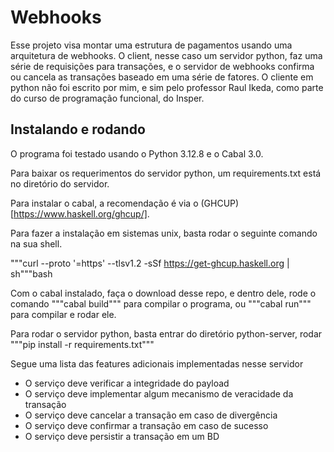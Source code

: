 # Webhooks
Esse projeto visa montar uma estrutura de pagamentos usando uma arquitetura de webhooks. O client, nesse caso um servidor python, faz uma série de requisições para transações, e o servidor de webhooks confirma ou cancela as transações baseado em uma série de fatores. O cliente em python não foi escrito por mim, e sim pelo professor Raul Ikeda, como parte do curso de programação funcional, do Insper.


## Instalando e rodando

O programa foi testado usando o Python 3.12.8 e o Cabal 3.0.

Para baixar os requerimentos do servidor python, um requirements.txt está no diretório do servidor.

Para instalar o cabal, a recomendação é via o (GHCUP)[https://www.haskell.org/ghcup/].

Para fazer a instalação em sistemas unix, basta rodar o seguinte comando na sua shell.

"""curl --proto '=https' --tlsv1.2 -sSf https://get-ghcup.haskell.org | sh"""bash

Com o cabal instalado, faça o download desse repo, e dentro dele, rode o comando 
"""cabal build""" para compilar o programa, ou """cabal run""" para compilar e rodar ele.

Para rodar o servidor python, basta entrar do diretório python-server, rodar """pip install -r requirements.txt"""

Segue uma lista das features adicionais implementadas nesse servidor
- O serviço deve verificar a integridade do payload
- O serviço deve implementar algum mecanismo de veracidade da transação
- O serviço deve cancelar a transação em caso de divergência
- O serviço deve confirmar a transação em caso de sucesso
- O serviço deve persistir a transação em um BD
